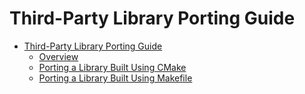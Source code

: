 # Third-Party Library Porting Guide

-   [Third-Party Library Porting Guide](third-party-library-porting-guide.md)
    -   [Overview](overview.md)
    -   [Porting a Library Built Using CMake](porting-a-library-built-using-cmake.md)
    -   [Porting a Library Built Using Makefile](porting-a-library-built-using-makefile.md)

